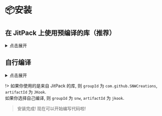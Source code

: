 # 📦安装

## 在 JitPack 上使用预编译的库（推荐）
<details>
<summary>点击展开</summary>

> 来到[JitPack](https://jitpack.io/#SNWCreations/JKook)，寻找到你想要的版本，点击按钮**Get it**,你就会拿到你需要添加东西

<!-- tabs:start -->

### **使用Maven**

> 将Jitpack仓库地址添加到`pom.xml`中的`repositories`中，然后将依赖添加到`dependencies`中，这是一个例子: 

```comment
	<repositories>
		<repository>
		    <id>jitpack.io</id>
		    <url>https://jitpack.io</url>
		</repository>
	</repositories>

    <dependencies>
        <dependency>
	        <groupId>com.github.SNWCreations</groupId>
	        <artifactId>JKook</artifactId>
	        <version>Tag</version>
	    </dependency>
    </dependencies>
```

### **使用Gradle**

> 将Jitpack仓库地址添加到`build.gradle`中的`repositories`中，然后将依赖添加到`dependencies`中，这是一个例子: 

```gradle
repositories {
    ...
    maven { url "https://jitpack.io" }
}

dependencies {
    ...
    implementation 'com.github.SNWCreations:JKook:{version}'
}
```

<!-- tabs:end -->
</details>

## 自行编译

<details>
<summary>点击展开</summary>

> JKook 是一个 Java“程序”, 它使用 [Maven 3](https://maven.apache.org) 进行编译.
> 要编译和安装它，您应该执行以下步骤:
> * 安装 Maven 和 Git
> * 克隆此存储库 (`git clone https://github.com/SNWCreations/JKook.git`)
> * `mvn clean install`
> 最后，将编译出来的组件作为依赖项添加到您的项目中。

</details>

!> 如果你使用的是来自 JitPack 的库, 则 `groupId` 为 `com.github.SNWCreations`, `artifactId` 为 `JKook`.  
如果你选择自己编译, 则 `groupId` 为 `snw`, `artifactId` 为 `jkook`.

> 安装完成! 现在可以开始编写代码啦!